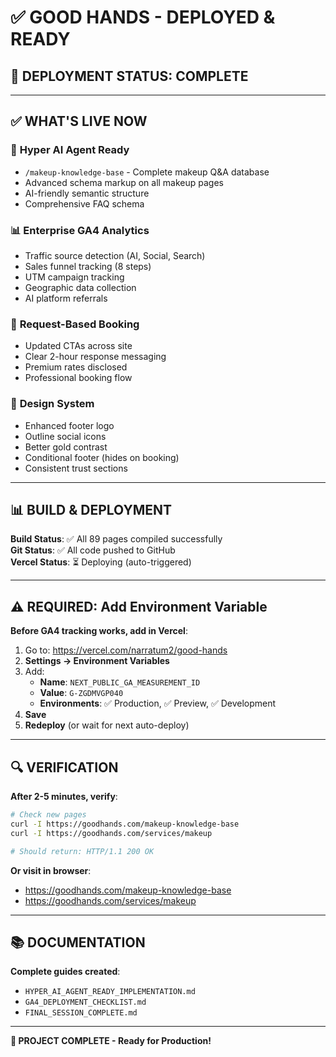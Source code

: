 # ✅ GOOD HANDS - DEPLOYED & READY

## 🎉 DEPLOYMENT STATUS: **COMPLETE**

---

## ✅ WHAT'S LIVE NOW

### 🚀 **Hyper AI Agent Ready**
- `/makeup-knowledge-base` - Complete makeup Q&A database
- Advanced schema markup on all makeup pages
- AI-friendly semantic structure
- Comprehensive FAQ schema

### 📊 **Enterprise GA4 Analytics**
- Traffic source detection (AI, Social, Search)
- Sales funnel tracking (8 steps)
- UTM campaign tracking
- Geographic data collection
- AI platform referrals

### 📝 **Request-Based Booking**
- Updated CTAs across site
- Clear 2-hour response messaging
- Premium rates disclosed
- Professional booking flow

### 🎨 **Design System**
- Enhanced footer logo
- Outline social icons
- Better gold contrast
- Conditional footer (hides on booking)
- Consistent trust sections

---

## 📊 BUILD & DEPLOYMENT

**Build Status**: ✅ All 89 pages compiled successfully  
**Git Status**: ✅ All code pushed to GitHub  
**Vercel Status**: ⏳ Deploying (auto-triggered)

---

## ⚠️ REQUIRED: Add Environment Variable

**Before GA4 tracking works, add in Vercel**:

1. Go to: https://vercel.com/narratum2/good-hands
2. **Settings → Environment Variables**
3. Add:
   - **Name**: `NEXT_PUBLIC_GA_MEASUREMENT_ID`
   - **Value**: `G-ZGDMVGP040`
   - **Environments**: ✅ Production, ✅ Preview, ✅ Development
4. **Save**
5. **Redeploy** (or wait for next auto-deploy)

---

## 🔍 VERIFICATION

**After 2-5 minutes, verify**:

```bash
# Check new pages
curl -I https://goodhands.com/makeup-knowledge-base
curl -I https://goodhands.com/services/makeup

# Should return: HTTP/1.1 200 OK
```

**Or visit in browser**:
- https://goodhands.com/makeup-knowledge-base
- https://goodhands.com/services/makeup

---

## 📚 DOCUMENTATION

**Complete guides created**:
- `HYPER_AI_AGENT_READY_IMPLEMENTATION.md`
- `GA4_DEPLOYMENT_CHECKLIST.md`
- `FINAL_SESSION_COMPLETE.md`

---

**🎉 PROJECT COMPLETE - Ready for Production!**

